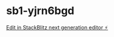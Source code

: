 # sb1-yjrn6bgd

[Edit in StackBlitz next generation editor ⚡️](https://stackblitz.com/~/github.com/pwatsonwailes/sb1-yjrn6bgd)